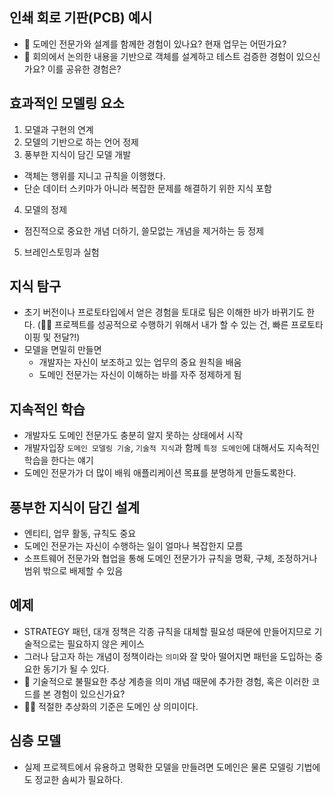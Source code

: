 ## 인쇄 회로 기판(PCB) 예시
- 🤔 도메인 전문가와 설계를 함께한 경험이 있나요? 현재 업무는 어떤가요?
- 🤔 회의에서 논의한 내용을 기반으로 객체를 설계하고 테스트 검증한 경험이 있으신가요? 이를 공유한 경험은?

## 효과적인 모델링 요소
1. 모델과 구현의 연계
2. 모델의 기반으로 하는 언어 정제
3. 풍부한 지식이 담긴 모델 개발
  - 객체는 행위를 지니고 규칙을 이행했다.
  - 단순 데이터 스키마가 아니라 복잡한 문제를 해결하기 위한 지식 포함
4. 모델의 정제
  - 점진적으로 중요한 개념 더하기, 쓸모없는 개념을 제거하는 등 정제
5. 브레인스토밍과 실험

## 지식 탐구
- 초기 버전이나 프로토타입에서 얻은 경험을 토대로 팀은 이해한 바가 바뀌기도 한다. (🙋‍♂️ 프로젝트를 성공적으로 수행하기 위해서 내가 할 수 있는 건, 빠른 프로토타이핑 및 전달?!)
- 모델을 면밀히 만들면
  - 개발자는 자신이 보조하고 있는 업무의 중요 원칙을 배움
  - 도메인 전문가는 자신이 이해하는 바를 자주 정제하게 됨

## 지속적인 학습
- 개발자도 도메인 전문가도 충분히 알지 못하는 상태에서 시작
- 개발자입장 `도메인 모델링 기술`, `기술적 지식`과 함께 `특정 도메인`에 대해서도 지속적인 학습을 한다는 얘기
- 도메인 전문가가 더 많이 배워 애플리케이션 목표를 분명하게 만들도록한다.

## 풍부한 지식이 담긴 설계
- 엔티티, 업무 활동, 규칙도 중요
- 도메인 전문가는 자신이 수행하는 일이 얼마나 복잡한지 모름
- 소프트웨어 전문가와 협업을 통해 도메인 전문가가 규칙을 명확, 구체, 조정하거나 범위 밖으로 배제할 수 있음

## 예제
- STRATEGY 패턴, 대개 정책은 각종 규칙을 대체할 필요성 때문에 만들어지므로 기술적으로는 필요하지 않은 케이스
- 그러나 담고자 하는 개념이 정책이라는 `의미`와 잘 맞아 떨어지면 패턴을 도입하는 중요한 동기가 될 수 있다.
- 🤔 기술적으로 불필요한 추상 계층을 의미 개념 때문에 추가한 경험, 혹은 이러한 코드를 본 경험이 있으신가요?
- 🙋‍♂️ 적절한 추상화의 기준은 도메인 상 의미이다.

## 심층 모델
- 실제 프로젝트에서 유용하고 명확한 모델을 만들려면 도메인은 물론 모델링 기법에도 정교한 솜씨가 필요하다.